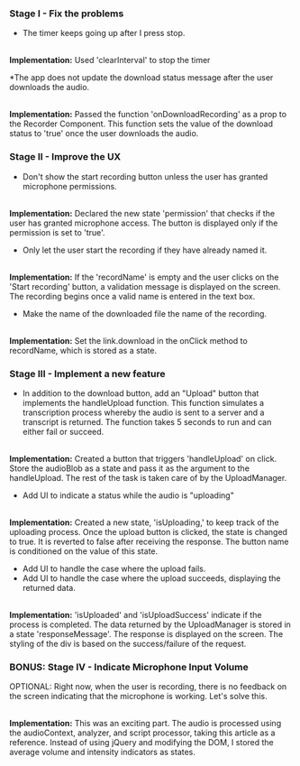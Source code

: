 ### Stage I - Fix the problems
* The timer keeps going up after I press stop. <br><br>

**Implementation:** Used 'clearInterval' to stop the timer

*The app does not update the download status message after the user downloads the audio.<br><br>

**Implementation:** Passed the function 'onDownloadRecording' as a prop to the Recorder Component. This function sets the value of the download status to 'true' once the user downloads the audio.

### Stage II - Improve the UX
* Don't show the start recording button unless the user has granted microphone permissions.<br><br>

**Implementation:** Declared the new state 'permission' that checks if the user has granted microphone access. The button is displayed only if the permission is set to 'true'.

* Only let the user start the recording if they have already named it.<br><br>

**Implementation:** If the 'recordName' is empty and the user clicks on the 'Start recording' button, a validation message is displayed on the screen. The recording begins once a valid name is entered in the text box.

* Make the name of the downloaded file the name of the recording.<br><br>

**Implementation:** Set the link.download in the onClick method to recordName, which is stored as a state.

### Stage III - Implement a new feature
* In addition to the download button, add an "Upload" button that implements the handleUpload function. This function simulates a transcription process whereby the audio is sent to a server and a transcript is returned. The function takes 5 seconds to run and can either fail or succeed. <br><br>

**Implementation:** Created a button that triggers 'handleUpload' on click. Store the audioBlob as a state and pass it as the argument to the handleUpload. The rest of the task is taken care of by the UploadManager.

* Add UI to indicate a status while the audio is "uploading" <br><br>

**Implementation:** Created a new state, 'isUploading,' to keep track of the uploading process. Once the upload button is clicked, the state is changed to true. It is reverted to false after receiving the response. The button name is conditioned on the value of this state.

* Add UI to handle the case where the upload fails.
* Add UI to handle the case where the upload succeeds, displaying the returned data.<br><br>

**Implementation:** 'isUploaded' and 'isUploadSuccess' indicate if the process is completed. The data returned by the UploadManager is stored in a state 'responseMessage'. The response is displayed on the screen. The styling of the div is based on the success/failure of the request.

### BONUS: Stage IV - Indicate Microphone Input Volume
OPTIONAL: Right now, when the user is recording, there is no feedback on the screen indicating that the microphone is working. Let's solve this.<br><br>

**Implementation:** This was an exciting part. The audio is processed using the audioContext, analyzer, and script processor, taking this article as a reference. Instead of using jQuery and modifying the DOM, I stored the average volume and intensity indicators as states.
